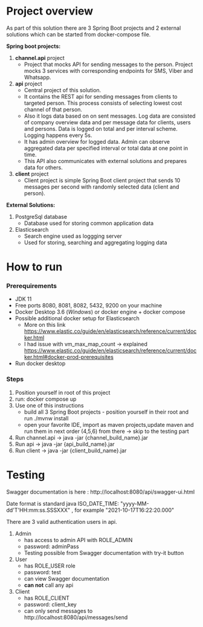 # Project overview

As part of this solution there are 3 Spring Boot projects and 2 external solutions which can be started from docker-compose file.

**Spring boot projects:**
1. **channel.api** project
   * Project that mocks API for sending messages to the person. Project mocks 3 services with corresponding endpoints for SMS, Viber and Whatsapp.
2. **api** project
   * Central project of this solution. 
   * It contains the REST api for sending messages from clients to targeted person. This process consists of selecting lowest cost channel of that person.
   * Also it logs data based on on sent messages. Log data are consisted of company overview data and per message data for clients, users and persons. Data is logged on total and per interval scheme. Logging happens every 5s.
   * It has admin overview for logged data. Admin can observe aggregated data per specified interval or total data at one point in time.
   * This API also communicates with external solutions and prepares data for others.
3. **client** project
   * Client project is simple Spring Boot client project that sends 10 messages per second with randomly selected data (client and person).

**External Solutions:**
1. PostgreSql database
   * Database used for storing common application data
2. Elasticsearch 
   * Search engine used as loggging server
   * Used for storing, searching and aggregating logging data

# How to run

### Prerequirements
* JDK 11
* Free ports 8080, 8081, 8082, 5432, 9200 on your machine
* Docker Desktop 3.6 (*Windows*) or docker engine + docker compose
* Possible additional docker setup for Elasticsearch
  * More on this link https://www.elastic.co/guide/en/elasticsearch/reference/current/docker.html 
  * I had issue with vm_max_map_count -> explained https://www.elastic.co/guide/en/elasticsearch/reference/current/docker.html#docker-prod-prerequisites
* Run docker desktop
### Steps
1. Position yourself in root of this project
2. run: docker compose up
3. Use one of this instructions
    * build all 3 Spring Boot projects - position yourself in their root and run ./mvnw install
    * open your favorite IDE, import as maven projects,update maven and run them in next order (4,5,6) from there -> skip to the testing part
4. Run channel.api -> java -jar {channel_build_name}.jar
5. Run api -> java -jar {api_build_name}.jar
6. Run client -> java -jar {client_build_name}.jar

# Testing
Swagger documentation is here : http://localhost:8080/api/swagger-ui.html

Date format is standard java ISO_DATE_TIME: "yyyy-MM-dd'T'HH:mm:ss.SSSXXX" , for example "2021-10-17T16:22:20.000"

There are 3 valid authentication users in api.
1. Admin
   * has access to admin API with ROLE_ADMIN
   * password: adminPass
   * Testing possible from Swagger documentation with try-it button
2. User
   * has ROLE_USER role
   * password: test
   * can view Swagger documentation
   * **can not** call any api 
3. Client
   * has ROLE_CLIENT
   * password: client_key
   * can only send messages to http://localhost:8080/api/messages/send

